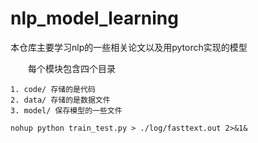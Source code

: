 # nlp_model_learning

本仓库主要学习nlp的一些相关论文以及用pytorch实现的模型

&emsp;&emsp;每个模块包含四个目录
	
	1. code/ 存储的是代码
	2. data/ 存储的是数据文件
	3. model/ 保存模型的一些文件

	nohup python train_test.py > ./log/fasttext.out 2>&1&

